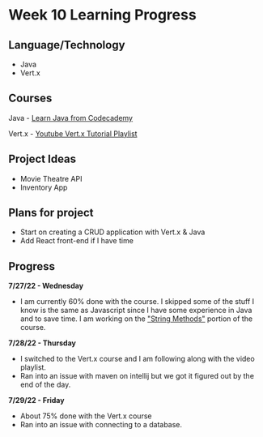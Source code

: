 # Week 10 Learning Progress

## Language/Technology

- Java
- Vert.x

## Courses

Java - [Learn Java from Codecademy](https://www.codecademy.com/learn/learn-java)

Vert.x - [Youtube Vert.x Tutorial Playlist](https://youtube.com/playlist?list=PLkeCJDaCC2ZsnySdg04Aq9D9FpAZY6K5D)

## Project Ideas

- Movie Theatre API
- Inventory App

## Plans for project

 - Start on creating a CRUD application with Vert.x & Java
 - Add React front-end if I have time

## Progress

**7/27/22 - Wednesday**

- I am currently 60% done with the course. I skipped some of the stuff I know is the same as Javascript since I have some experience in Java and to save time. I am working on the ["String Methods"](https://www.codecademy.com/courses/learn-java/lessons/java-string-methods/exercises/introduction-to-strings) portion of the course.

**7/28/22 - Thursday**

- I switched to the Vert.x course and I am following along with the video playlist.
- Ran into an issue with maven on intellij but we got it figured out by the end of the day.

**7/29/22 - Friday**

- About 75% done with the Vert.x course
- Ran into an issue with connecting to a database.
